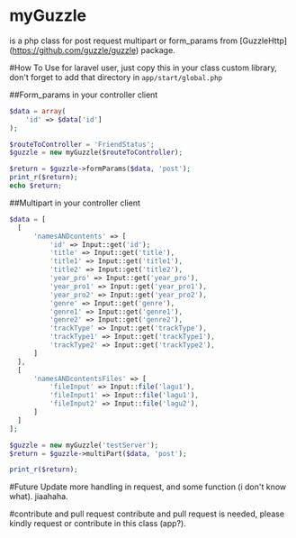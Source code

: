 # myGuzzle
is a php class for post request multipart or form_params from [GuzzleHttp] (https://github.com/guzzle/guzzle) package.

#How To Use
for laravel user, just copy this in your class custom library, don't forget to add that directory in `app/start/global.php`

##Form_params
in your controller client

```php
$data = array(
    'id' => $data['id']
);

$routeToController = 'FriendStatus';
$guzzle = new myGuzzle($routeToController);

$return = $guzzle->formParams($data, 'post');
print_r($return);
echo $return;
```

##Multipart
in your controller client

```php
$data = [
  [
      'namesANDcontents' => [
          'id' => Input::get('id');
          'title' => Input::get('title'),
          'title1' => Input::get('title1'),
          'title2' => Input::get('title2'),
          'year_pro' => Input::get('year_pro'),
          'year_pro1' => Input::get('year_pro1'),
          'year_pro2' => Input::get('year_pro2'),
          'genre' => Input::get('genre'),
          'genre1' => Input::get('genre1'),
          'genre2' => Input::get('genre2'),
          'trackType' => Input::get('trackType'),
          'trackType1' => Input::get('trackType1'),
          'trackType2' => Input::get('trackType2'),
      ]
  ],
  [
      'namesANDcontentsFiles' => [
          'fileInput' => Input::file('lagu1'),
          'fileInput1' => Input::file('lagu1'),
          'fileInput2' => Input::file('lagu2'),
      ]
  ]
];

$guzzle = new myGuzzle('testServer');
$return = $guzzle->multiPart($data, 'post');

print_r($return);
```

#Future Update
more handling in request, and some function (i don't know what). jiaahaha.

#contribute and pull request
contribute and pull request is needed, please kindly request or contribute in this class (app?).
